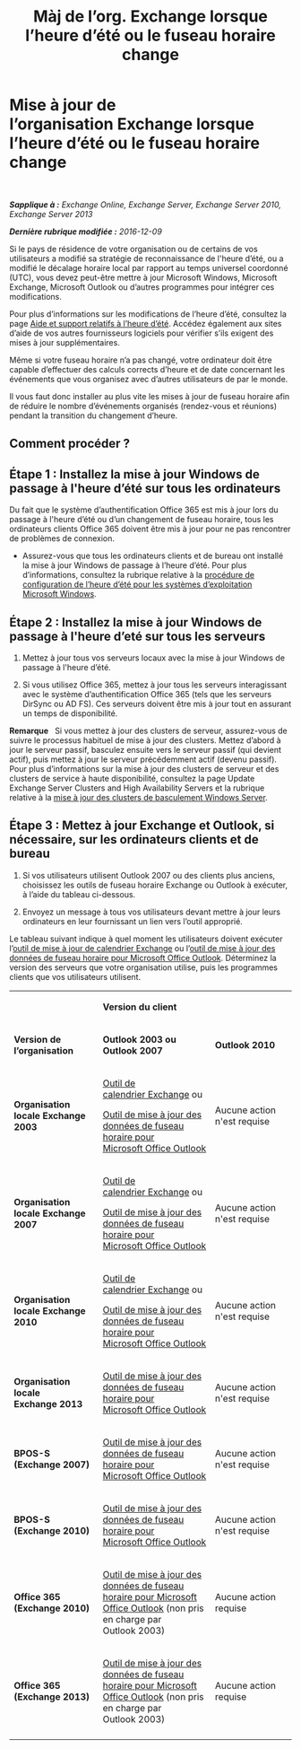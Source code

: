 ﻿---
title: 'Màj de l’org. Exchange lorsque l’heure d’été ou le fuseau horaire change'
TOCTitle: Mise à jour de l’organisation Exchange lorsque l’heure d’été ou le fuseau horaire change
ms:assetid: 5b12615c-24cf-4f46-bf3c-2334dc734ef8
ms:mtpsurl: https://technet.microsoft.com/fr-fr/library/Hh530051(v=EXCHG.150)
ms:contentKeyID: 70087267
ms.date: 04/24/2018
mtps_version: v=EXCHG.150
ms.translationtype: HT
---

# Mise à jour de l’organisation Exchange lorsque l’heure d’été ou le fuseau horaire change

 

_**Sapplique à :** Exchange Online, Exchange Server, Exchange Server 2010, Exchange Server 2013_

_**Dernière rubrique modifiée :** 2016-12-09_

Si le pays de résidence de votre organisation ou de certains de vos utilisateurs a modifié sa stratégie de reconnaissance de l'heure d’été, ou a modifié le décalage horaire local par rapport au temps universel coordonné (UTC), vous devez peut-être mettre à jour Microsoft Windows, Microsoft Exchange, Microsoft Outlook ou d’autres programmes pour intégrer ces modifications.

Pour plus d’informations sur les modifications de l’heure d’été, consultez la page [Aide et support relatifs à l’heure d’été](https://go.microsoft.com/fwlink/p/?linkid=99640). Accédez également aux sites d’aide de vos autres fournisseurs logiciels pour vérifier s’ils exigent des mises à jour supplémentaires.

Même si votre fuseau horaire n’a pas changé, votre ordinateur doit être capable d’effectuer des calculs corrects d’heure et de date concernant les événements que vous organisez avec d’autres utilisateurs de par le monde.

Il vous faut donc installer au plus vite les mises à jour de fuseau horaire afin de réduire le nombre d’événements organisés (rendez-vous et réunions) pendant la transition du changement d’heure.

## Comment procéder ?

## Étape 1 : Installez la mise à jour Windows de passage à l'heure d’été sur tous les ordinateurs

Du fait que le système d’authentification Office 365 est mis à jour lors du passage à l'heure d’été ou d’un changement de fuseau horaire, tous les ordinateurs clients Office 365 doivent être mis à jour pour ne pas rencontrer de problèmes de connexion.

  - Assurez-vous que tous les ordinateurs clients et de bureau ont installé la mise à jour Windows de passage à l’heure d’été. Pour plus d’informations, consultez la rubrique relative à la [procédure de configuration de l’heure d’été pour les systèmes d’exploitation Microsoft Windows](http://go.microsoft.com/fwlink/p/?linkid=3052&kbid=914387).

## Étape 2 : Installez la mise à jour Windows de passage à l'heure d’eté sur tous les serveurs

1.  Mettez à jour tous vos serveurs locaux avec la mise à jour Windows de passage à l'heure d’été.

2.  Si vous utilisez Office 365, mettez à jour tous les serveurs interagissant avec le système d’authentification Office 365 (tels que les serveurs DirSync ou AD FS). Ces serveurs doivent être mis à jour tout en assurant un temps de disponibilité.

**Remarque**   Si vous mettez à jour des clusters de serveur, assurez-vous de suivre le processus habituel de mise à jour des clusters. Mettez d’abord à jour le serveur passif, basculez ensuite vers le serveur passif (qui devient actif), puis mettez à jour le serveur précédemment actif (devenu passif). Pour plus d’informations sur la mise à jour des clusters de serveur et des clusters de service à haute disponibilité, consultez la page Update Exchange Server Clusters and High Availability Servers et la rubrique relative à la [mise à jour des clusters de basculement Windows Server](https://support.microsoft.com/fr-fr/kb/174799).

## Étape 3 : Mettez à jour Exchange et Outlook, si nécessaire, sur les ordinateurs clients et de bureau

1.  Si vos utilisateurs utilisent Outlook 2007 ou des clients plus anciens, choisissez les outils de fuseau horaire Exchange ou Outlook à exécuter, à l’aide du tableau ci-dessous.

2.  Envoyez un message à tous vos utilisateurs devant mettre à jour leurs ordinateurs en leur fournissant un lien vers l’outil approprié.

Le tableau suivant indique à quel moment les utilisateurs doivent exécuter l’[outil de mise à jour de calendrier Exchange](http://go.microsoft.com/fwlink/p/?linkid=3052&kbid=930879) ou l’[outil de mise à jour des données de fuseau horaire pour Microsoft Office Outlook](http://go.microsoft.com/fwlink/p/?linkid=3052&kbid=931667). Déterminez la version des serveurs que votre organisation utilise, puis les programmes clients que vos utilisateurs utilisent.


<table>
<colgroup>
<col style="width: 33%" />
<col style="width: 33%" />
<col style="width: 33%" />
</colgroup>
<tbody>
<tr class="odd">
<td><p></p></td>
<td><p><strong>Version du client</strong></p></td>
<td></td>
</tr>
<tr class="even">
<td><p><strong>Version de l’organisation</strong></p></td>
<td><p><strong>Outlook 2003 ou Outlook 2007</strong></p></td>
<td><p><strong>Outlook 2010</strong></p></td>
</tr>
<tr class="odd">
<td><p><strong>Organisation locale Exchange 2003</strong></p></td>
<td><p><a href="http://go.microsoft.com/fwlink/p/?linkid=3052&kbid=930879">Outil de calendrier Exchange</a> ou</p>
<p><a href="http://go.microsoft.com/fwlink/p/?linkid=3052&kbid=931667">Outil de mise à jour des données de fuseau horaire pour Microsoft Office Outlook</a></p></td>
<td><p>Aucune action n'est requise</p></td>
</tr>
<tr class="even">
<td><p><strong>Organisation locale Exchange 2007</strong></p></td>
<td><p><a href="http://go.microsoft.com/fwlink/p/?linkid=3052&kbid=930879">Outil de calendrier Exchange</a> ou</p>
<p><a href="http://go.microsoft.com/fwlink/p/?linkid=3052&kbid=931667">Outil de mise à jour des données de fuseau horaire pour Microsoft Office Outlook</a></p></td>
<td><p>Aucune action n'est requise</p></td>
</tr>
<tr class="odd">
<td><p><strong>Organisation locale Exchange 2010</strong></p></td>
<td><p><a href="http://go.microsoft.com/fwlink/p/?linkid=3052&kbid=930879">Outil de calendrier Exchange</a> ou</p>
<p><a href="http://go.microsoft.com/fwlink/p/?linkid=3052&kbid=931667">Outil de mise à jour des données de fuseau horaire pour Microsoft Office Outlook</a></p></td>
<td><p>Aucune action n'est requise</p></td>
</tr>
<tr class="even">
<td><p><strong>Organisation locale Exchange 2013</strong></p></td>
<td><p><a href="http://go.microsoft.com/fwlink/p/?linkid=3052&kbid=931667">Outil de mise à jour des données de fuseau horaire pour Microsoft Office Outlook</a></p></td>
<td><p>Aucune action n'est requise</p></td>
</tr>
<tr class="odd">
<td><p><strong>BPOS-S (Exchange 2007)</strong></p></td>
<td><p><a href="http://go.microsoft.com/fwlink/p/?linkid=3052&kbid=931667">Outil de mise à jour des données de fuseau horaire pour Microsoft Office Outlook</a></p></td>
<td><p>Aucune action n'est requise</p></td>
</tr>
<tr class="even">
<td><p><strong>BPOS-S (Exchange 2010)</strong></p></td>
<td><p><a href="http://go.microsoft.com/fwlink/p/?linkid=3052&kbid=931667">Outil de mise à jour des données de fuseau horaire pour Microsoft Office Outlook</a></p></td>
<td><p>Aucune action n'est requise</p></td>
</tr>
<tr class="odd">
<td><p><strong>Office 365 (Exchange 2010)</strong></p></td>
<td><p><a href="http://go.microsoft.com/fwlink/p/?linkid=3052&kbid=931667">Outil de mise à jour des données de fuseau horaire pour Microsoft Office Outlook</a> (non pris en charge par Outlook 2003)</p></td>
<td><p>Aucune action requise</p></td>
</tr>
<tr class="even">
<td><p><strong>Office 365 (Exchange 2013)</strong></p></td>
<td><p><a href="http://go.microsoft.com/fwlink/p/?linkid=3052&kbid=931667">Outil de mise à jour des données de fuseau horaire pour Microsoft Office Outlook</a> (non pris en charge par Outlook 2003)</p></td>
<td><p>Aucune action requise</p></td>
</tr>
<tr class="odd">
<td></td>
<td></td>
<td></td>
</tr>
</tbody>
</table>

